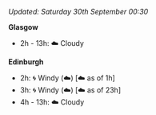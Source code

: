 *Updated: Saturday 30th September 00:30*

**Glasgow**

* 2h - 13h: :cloud: Cloudy

**Edinburgh**

* 2h: :cyclone: Windy (:cloud:) [:cloud: as of 1h]
* 3h: :cyclone: Windy (:cloud:) [:cloud: as of 23h]
* 4h - 13h: :cloud: Cloudy
